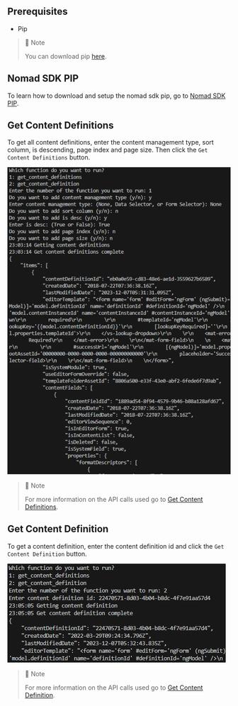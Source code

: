 ## Prerequisites

- Pip

> 📘 Note
> 
> You can download pip [here](https://pip.pypa.io/en/stable/installation/).

## Nomad SDK PIP

To learn how to download and setup the nomad sdk pip, go to [Nomad SDK PIP](https://github.com/Nomad-Media/nomad-sdk/tree/main/nomad-sdk-pip).

## Get Content Definitions

To get all content definitions, enter the content management type, sort column, is descending, page index and page size. Then click the `Get Content Definitions` button.

![](images/get-content-definitions.png)

> 📘 Note
>
> For more information on the API calls used go to [Get Content Definitions](https://developer.nomad-cms.com/docs/get-content-definitions).

## Get Content Definition

To get a content definition, enter the content definition id and click the `Get Content Definition` button.

![](images/get-content-definition.png)

> 📘 Note
>
> For more information on the API calls used go to [Get Content Definition](https://developer.nomad-cms.com/docs/get-content-definition).